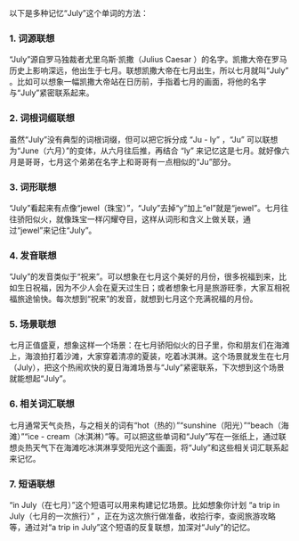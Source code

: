 以下是多种记忆“July”这个单词的方法：
### 1. 词源联想
“July”源自罗马独裁者尤里乌斯·凯撒（Julius Caesar ）的名字。凯撒大帝在罗马历史上影响深远，他出生于七月。联想凯撒大帝在七月出生，所以七月就叫“July” 。比如可以想象一幅凯撒大帝站在日历前，手指着七月的画面，将他的名字与“July”紧密联系起来。
### 2. 词根词缀联想
虽然“July”没有典型的词根词缀，但可以把它拆分成 “Ju - ly” ，“Ju” 可以联想为“June（六月）”的变体，从六月往后推，再结合 “ly” 来记忆这是七月。就好像六月是哥哥，七月这个弟弟在名字上和哥哥有一点相似的“Ju”部分。
### 3. 词形联想
“July”看起来有点像“jewel（珠宝）”，“July”去掉“y”加上“el”就是“jewel”。七月往往骄阳似火，就像珠宝一样闪耀夺目，这样从词形和含义上做关联，通过“jewel”来记住“July”。
### 4. 发音联想
“July”的发音类似于“祝来”。可以想象在七月这个美好的月份，很多祝福到来，比如生日祝福，因为不少人会在夏天过生日；或者想象七月是旅游旺季，大家互相祝福旅途愉快。每次想到“祝来”的发音，就想到七月这个充满祝福的月份。
### 5. 场景联想
七月正值盛夏，想象这样一个场景：在七月骄阳似火的日子里，你和朋友们在海滩上，海浪拍打着沙滩，大家穿着清凉的夏装，吃着冰淇淋。这个场景就发生在七月（July），把这个热闹欢快的夏日海滩场景与“July”紧密联系，下次想到这个场景就能想起“July”。
### 6. 相关词汇联想
七月通常天气炎热，与之相关的词有“hot（热的）”“sunshine（阳光）”“beach（海滩）”“ice - cream（冰淇淋）”等。可以把这些单词和“July”写在一张纸上，通过联想炎热天气下在海滩吃冰淇淋享受阳光这个画面，将“July”和这些相关词汇联系起来记忆。
### 7. 短语联想
“in July（在七月）”这个短语可以用来构建记忆场景。比如想象你计划 “a trip in July（七月的一次旅行）” ，正在为这次旅行做准备，收拾行李，查阅旅游攻略等，通过对“a trip in July”这个短语的反复联想，加深对“July”的记忆。 